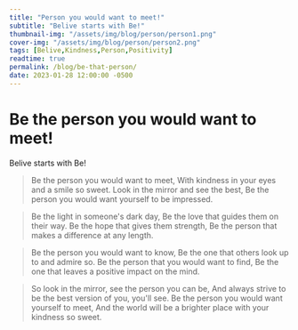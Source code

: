 ```yaml
---
title: "Person you would want to meet!"
subtitle: "Belive starts with Be!"
thumbnail-img: "/assets/img/blog/person/person1.png"
cover-img: "/assets/img/blog/person/person2.png"
tags: [Belive,Kindness,Person,Positivity]
readtime: true
permalink: /blog/be-that-person/
date: 2023-01-28 12:00:00 -0500
---
```


# Be the person you would want to meet!

Belive starts with Be!

> Be the person you would want to meet,
> With kindness in your eyes and a smile so sweet.
> Look in the mirror and see the best,
> Be the person you would want yourself to be impressed.

> Be the light in someone's dark day,
> Be the love that guides them on their way.
> Be the hope that gives them strength,
> Be the person that makes a difference at any length.

> Be the person you would want to know,
> Be the one that others look up to and admire so.
> Be the person that you would want to find,
> Be the one that leaves a positive impact on the mind.

> So look in the mirror, see the person you can be,
> And always strive to be the best version of you, you'll see.
> Be the person you would want yourself to meet,
> And the world will be a brighter place with your kindness so sweet.
>

